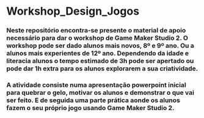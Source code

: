 # Workshop_Design_Jogos


### Neste repositório encontra-se presente o material de apoio necessário para dar o workshop de Game Maker Studio 2. O workshop pode ser dado alunos mais novos, 8º e 9º ano. Ou a alunos mais experientes de 12º ano. Dependendo da idade e literacia alunos o tempo estimado de 3h pode ser apertado ou pode dar 1h extra para os alunos explorarem a sua criatividade.
### A atividade consiste numa apresentação powerpoint inicial para quebrar o gelo, motivar os alunos e demonstrar o que vai ser feito. E de seguida uma parte prática aonde os alunos fazem o seu próprio jogo usando Game Maker Studio 2. 


